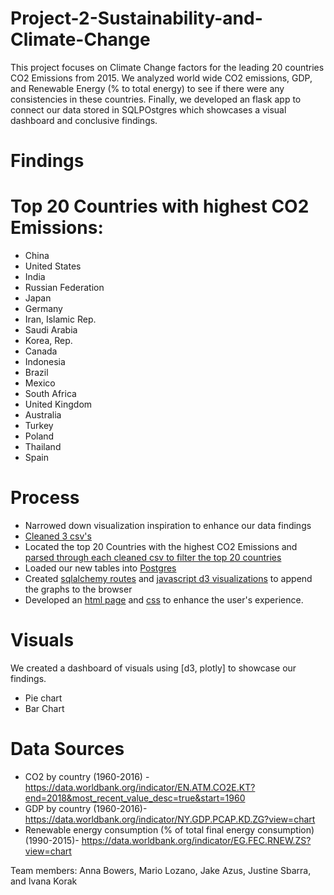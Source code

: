 # Project-2-Sustainability-and-Climate-Change
This project focuses on Climate Change factors for the leading 20 countries CO2 Emissions from 2015. We analyzed world wide CO2 emissions, GDP, and Renewable Energy (% to total energy) to see if there were any consistencies in these countries. Finally, we developed an flask app to connect our data stored in SQLPOstgres which showcases a visual dashboard and conclusive findings.  

# Findings


# Top 20 Countries with highest CO2 Emissions: 
*  China
* United States
* India
* Russian Federation
* Japan
* Germany
* Iran, Islamic Rep.
* Saudi Arabia
* Korea, Rep.
* Canada
* Indonesia
* Brazil
* Mexico
* South Africa
* United Kingdom
* Australia
* Turkey
* Poland
* Thailand
* Spain

# Process 
* Narrowed down visualization inspiration to enhance our data findings 
* [Cleaned 3 csv's](data/Clean_data.ipynb)  
* Located the top 20 Countries with the highest CO2 Emissions and [parsed through each cleaned csv to filter the top 20 countries](data/climate_change.ipynb)
* Loaded our new tables into [Postgres](SQL_data/)
* Created [sqlalchemy routes](app.py) and [javascript d3 visualizations](static/js/climate.js) to append the graphs to the browser 
* Developed an [html page](templates/welcome.html)  and [css](static/css/style.css) to enhance the user's experience. 

# Visuals 
We created a dashboard of visuals using [d3, plotly] to showcase our findings. 
* Pie chart 
* Bar Chart 

# Data Sources 
* CO2 by country (1960-2016) - https://data.worldbank.org/indicator/EN.ATM.CO2E.KT?end=2018&most_recent_value_desc=true&start=1960
* GDP by country (1960-2016)- https://data.worldbank.org/indicator/NY.GDP.PCAP.KD.ZG?view=chart
* Renewable energy consumption (% of total final energy consumption) (1990-2015)- https://data.worldbank.org/indicator/EG.FEC.RNEW.ZS?view=chart


Team members: Anna Bowers, Mario Lozano, Jake Azus, Justine Sbarra, and Ivana Korak

